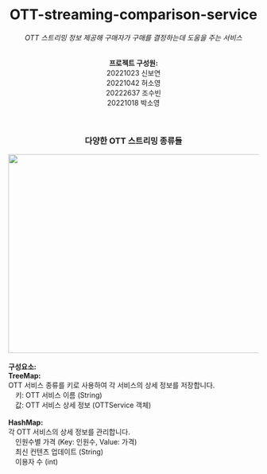 <div align="center">
  <h1>OTT-streaming-comparison-service</h1>

  <em>OTT 스트리밍 정보 제공해 구매자가 구매를 결정하는데 도움을 주는 서비스</em>
  <br/>
  <br/>

  <strong>프로젝트 구성원:</strong><br/>
  20221023 신보연<br/>
  20221042 허소영<br/>
  20222637 조수빈<br/>
  20221018 박소영

  <br/>
  <h3>다양한 OTT 스트리밍 종류들</h3>
  <img src="https://github.com/Boyeon-Shin/ott-streaming-service/assets/141127815/42b0a714-af38-497d-bd0e-b8abc5aa24d6"  width="600" height="400"/>

  <br/>
  <br/>
  <div align= "left">
    <strong>구성요소:</strong> <br/> 
    <strong>TreeMap:</strong><br/>
    OTT 서비스 종류를 키로 사용하여 각 서비스의 상세 정보를 저장합니다.<br/>
    &emsp;키: OTT 서비스 이름 (String)<br/>
    &emsp;값: OTT 서비스 상세 정보 (OTTService 객체)<br/>
    <br/>
    <strong>HashMap:</strong><br/>
    각 OTT 서비스의 상세 정보를 관리합니다.<br/>
    &emsp;인원수별 가격 (Key: 인원수, Value: 가격)<br/>
    &emsp;최신 컨텐츠 업데이트 (String)<br/>
    &emsp;이용자 수 (int)
  </div>
</div>
